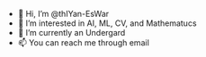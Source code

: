 - 👋 Hi, I’m @thIYan-EsWar
- 👀 I’m interested in AI, ML, CV, and Mathematucs
- 🌱 I’m currently an Undergard
- 📫 You can reach me through email 

<!---
thIYan-EsWar/thIYan-EsWar is a ✨ special ✨ repository because its `README.md` (this file) appears on your GitHub profile.
You can click the Preview link to take a look at your changes.
--->
